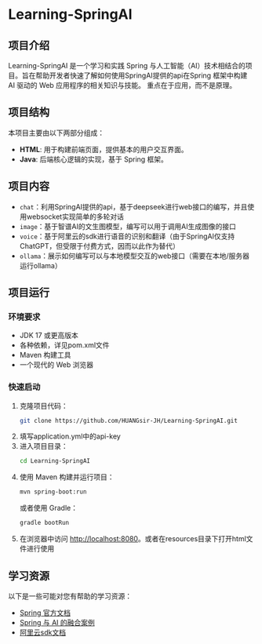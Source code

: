 # Learning-SpringAI

## 项目介绍
Learning-SpringAI 是一个学习和实践 Spring 与人工智能（AI）技术相结合的项目。旨在帮助开发者快速了解如何使用SpringAI提供的api在Spring 框架中构建 AI 驱动的 Web 应用程序的相关知识与技能。
重点在于应用，而不是原理。

## 项目结构
本项目主要由以下两部分组成：
- **HTML**: 用于构建前端页面，提供基本的用户交互界面。
- **Java**: 后端核心逻辑的实现，基于 Spring 框架。

## 项目内容
- `chat`：利用SpringAI提供的api，基于deepseek进行web接口的编写，并且使用websocket实现简单的多轮对话
- `image`：基于智谱AI的文生图模型，编写可以用于调用AI生成图像的接口
- `voice`：基于阿里云的sdk进行语音的识别和翻译（由于SpringAI仅支持ChatGPT，但受限于付费方式，因而以此作为替代）
- `ollama`：展示如何编写可以与本地模型交互的web接口（需要在本地/服务器运行ollama）

## 项目运行
### 环境要求
- JDK 17 或更高版本
- 各种依赖，详见pom.xml文件
- Maven 构建工具
- 一个现代的 Web 浏览器

### 快速启动
1. 克隆项目代码：
   ```bash
   git clone https://github.com/HUANGsir-JH/Learning-SpringAI.git
   ```
2. 填写application.yml中的api-key
3. 进入项目目录：
   ```bash
   cd Learning-SpringAI
   ```
4. 使用 Maven 构建并运行项目：
   ```bash
   mvn spring-boot:run
   ```
   或者使用 Gradle：
   ```bash
   gradle bootRun
   ```
5. 在浏览器中访问 [http://localhost:8080](http://localhost:8080)。或者在resources目录下打开html文件进行使用

## 学习资源
以下是一些可能对您有帮助的学习资源：
- [Spring 官方文档](https://spring.io/projects/spring-boot)
- [Spring 与 AI 的融合案例](https://spring.io/guides)
- [阿里云sdk文档](https://bailian.console.aliyun.com/?apiKey=1&accounttraceid=3ef7718bbb9640cab7e2c6765f2fabf6ptxb&tab=doc#/doc/?type=model&url=https%3A%2F%2Fhelp.aliyun.com%2Fdocument_detail%2F2842554.html&renderType=iframe)
